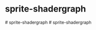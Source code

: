 # sprite-shadergraph
#   s p r i t e - s h a d e r g r a p h  
 #   s p r i t e - s h a d e r g r a p h  
 